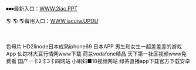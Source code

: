 <p>
	⏹⏹⏹最新入口：<a href="http://www.baidu.com/link?url=6MA2SWnO3Raqke39an_0PUxosM6ZrUGzi1BN9tNnlPW&wd">WWW.2iac.PPT</a> 
	<p>
		🌎
🌎
🌎备用入口：<a href="http://www.baidu.com/link?url=6MA2SWnO3Raqke39an_0PUxosM6ZrUGzi1BN9tNnlPW&wd">WWW.iacuiw.UPOU</a> 
	</p>
	<p>
		<br />
	</p>
	<p>
		色母片
HD2linode日本成熟iphone69
日本APP
男生和女生一起差差差的游戏App
仙踪林大豆行情网www下载
荷兰vodafone精品
天下第一社区视频www免费看
国产一卡2卡3卡四网站
小蝌蚪■18视频网站
绿茶直播app下载官方下载安卓
	</p>
